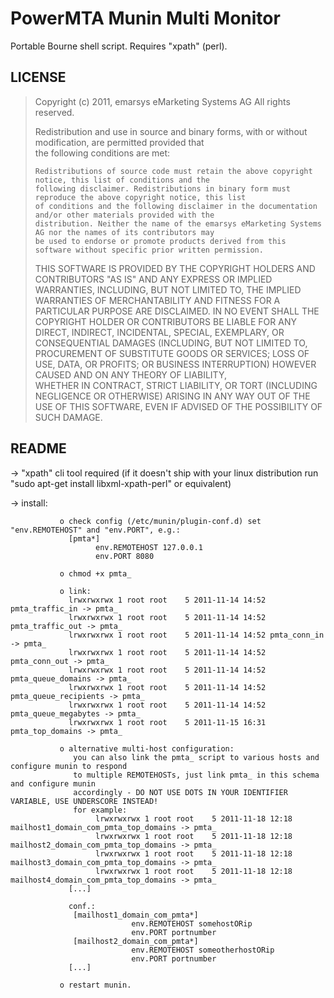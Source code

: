 PowerMTA Munin Multi Monitor
============================

Portable Bourne shell script. Requires "xpath" (perl).


LICENSE
-------
> Copyright (c) 2011, emarsys eMarketing Systems AG
> All rights reserved.
>
> Redistribution and use in source and binary forms, with or without modification, are permitted provided that  
> the following conditions are met:
>
>     Redistributions of source code must retain the above copyright notice, this list of conditions and the  
>     following disclaimer. Redistributions in binary form must reproduce the above copyright notice, this list  
>     of conditions and the following disclaimer in the documentation and/or other materials provided with the  
>     distribution. Neither the name of the emarsys eMarketing Systems AG nor the names of its contributors may  
>     be used to endorse or promote products derived from this software without specific prior written permission.
>
> THIS SOFTWARE IS PROVIDED BY THE COPYRIGHT HOLDERS AND CONTRIBUTORS "AS IS" AND ANY EXPRESS OR IMPLIED WARRANTIES, 
> INCLUDING, BUT NOT LIMITED TO, THE IMPLIED WARRANTIES OF MERCHANTABILITY AND FITNESS FOR A PARTICULAR PURPOSE ARE 
> DISCLAIMED. IN NO EVENT SHALL THE COPYRIGHT HOLDER OR CONTRIBUTORS BE LIABLE FOR ANY DIRECT, INDIRECT, INCIDENTAL, 
> SPECIAL, EXEMPLARY, OR CONSEQUENTIAL DAMAGES (INCLUDING, BUT NOT LIMITED TO, PROCUREMENT OF SUBSTITUTE GOODS OR 
> SERVICES; LOSS OF USE, DATA, OR PROFITS; OR BUSINESS INTERRUPTION) HOWEVER CAUSED AND ON ANY THEORY OF LIABILITY,  
> WHETHER IN CONTRACT, STRICT LIABILITY, OR TORT (INCLUDING NEGLIGENCE OR OTHERWISE) ARISING IN ANY WAY OUT OF THE  
> USE OF THIS SOFTWARE, EVEN IF ADVISED OF THE POSSIBILITY OF SUCH DAMAGE.


README
------
-> "xpath" cli tool required (if it doesn't ship with your linux distribution run "sudo apt-get install libxml-xpath-perl" or equivalent)
 
-> install:

               o check config (/etc/munin/plugin-conf.d) set "env.REMOTEHOST" and "env.PORT", e.g.:
                 [pmta*]
                       env.REMOTEHOST 127.0.0.1
                       env.PORT 8080

               o chmod +x pmta_

               o link:
                 lrwxrwxrwx 1 root root    5 2011-11-14 14:52 pmta_traffic_in -> pmta_
                 lrwxrwxrwx 1 root root    5 2011-11-14 14:52 pmta_traffic_out -> pmta_
                 lrwxrwxrwx 1 root root    5 2011-11-14 14:52 pmta_conn_in -> pmta_
                 lrwxrwxrwx 1 root root    5 2011-11-14 14:52 pmta_conn_out -> pmta_
                 lrwxrwxrwx 1 root root    5 2011-11-14 14:52 pmta_queue_domains -> pmta_
                 lrwxrwxrwx 1 root root    5 2011-11-14 14:52 pmta_queue_recipients -> pmta_
                 lrwxrwxrwx 1 root root    5 2011-11-14 14:52 pmta_queue_megabytes -> pmta_
                 lrwxrwxrwx 1 root root    5 2011-11-15 16:31 pmta_top_domains -> pmta_

               o alternative multi-host configuration:
                  you can also link the pmta_ script to various hosts and configure munin to respond 
                  to multiple REMOTEHOSTs, just link pmta_ in this schema and configure munin
                  accordingly - DO NOT USE DOTS IN YOUR IDENTIFIER VARIABLE, USE UNDERSCORE INSTEAD!
                  for example:
                       lrwxrwxrwx 1 root root    5 2011-11-18 12:18 mailhost1_domain_com_pmta_top_domains -> pmta_
                       lrwxrwxrwx 1 root root    5 2011-11-18 12:18 mailhost2_domain_com_pmta_top_domains -> pmta_
                       lrwxrwxrwx 1 root root    5 2011-11-18 12:18 mailhost3_domain_com_pmta_top_domains -> pmta_
                       lrwxrwxrwx 1 root root    5 2011-11-18 12:18 mailhost4_domain_com_pmta_top_domains -> pmta_
                 [...]

                 conf.: 
                  [mailhost1_domain_com_pmta*]
                               env.REMOTEHOST somehostORip
                               env.PORT portnumber
                  [mailhost2_domain_com_pmta*]
                               env.REMOTEHOST someotherhostORip
                               env.PORT portnumber
                 [...]

               o restart munin.

